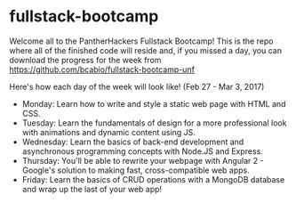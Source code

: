 # fullstack-bootcamp

Welcome all to the PantherHackers Fullstack Bootcamp! This is the repo where all of the finished code will reside and, if you missed a day, you can download the progress for the week from https://github.com/bcabio/fullstack-bootcamp-unf

Here's how each day of the week will look like!
(Feb 27 - Mar 3, 2017)
- Monday: Learn how to write and style a static web page with HTML and CSS. <br>
- Tuesday: Learn the fundamentals of design for a more professional look with animations and dynamic content using JS.<br>
- Wednesday: Learn the basics of back-end development and asynchronous programming concepts with Node.JS and Express.<br>
- Thursday: You'll be able to rewrite your webpage with Angular 2 - Google's solution to making fast, cross-compatible web apps.<br>
- Friday: Learn the basics of CRUD operations with a MongoDB database and wrap up the last of your web app!
